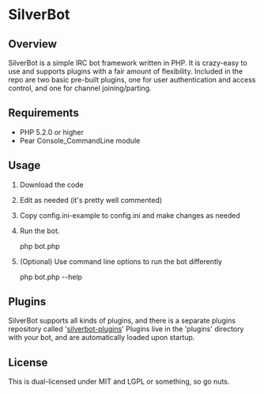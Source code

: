 SilverBot
=========

Overview
--------
SilverBot is a simple IRC bot framework written in PHP. It is crazy-easy to use and supports plugins with a fair amount of flexibility. Included in the repo are two basic pre-built plugins, one for user authentication and access control, and one for channel joining/parting.

Requirements
------------
* PHP 5.2.0 or higher
* Pear Console_CommandLine module

Usage
-----
1. Download the code
2. Edit as needed (it's pretty well commented)
3. Copy config.ini-example to config.ini and make changes as needed
4. Run the bot.

    php bot.php

5. (Optional) Use command line options to run the bot differently

    php bot.php --help

Plugins
-------
SilverBot supports all kinds of plugins, and there is a separate plugins repository called '[silverbot-plugins](https://github.com/thesilvervestgroup/silverbot-plugins)'
Plugins live in the 'plugins' directory with your bot, and are automatically loaded upon startup.

License
-------
This is dual-licensed under MIT and LGPL or something, so go nuts.
